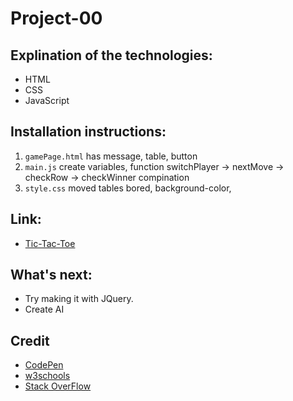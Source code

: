 # Project-00
## Explination of the technologies:
* HTML
* CSS
* JavaScript
## Installation instructions:
1. `gamePage.html` has message, table, button
2. `main.js` create variables, function switchPlayer -> nextMove -> checkRow -> checkWinner compination
3. `style.css` moved tables bored, background-color, 

## Link:
* [Tic-Tac-Toe](https://mashaelalmosallam.github.io/Project-00/)

## What's next:
* Try making it with JQuery.
* Create AI

## Credit
* [CodePen](https://codepen.io/)
* [w3schools](https://www.w3schools.com/)
* [Stack OverFlow](https://stackoverflow.com/)
  
